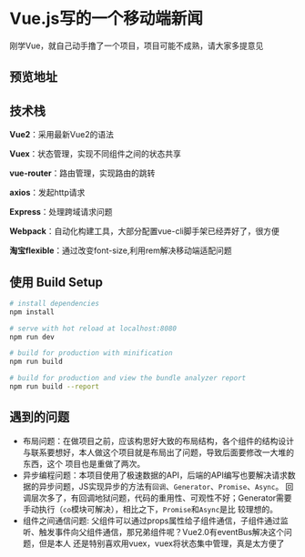 # Vue.js写的一个移动端新闻
刚学Vue，就自己动手撸了一个项目，项目可能不成熟，请大家多提意见

## 预览地址


## 技术栈
**Vue2**：采用最新Vue2的语法

**Vuex**：状态管理，实现不同组件之间的状态共享

**vue-router**：路由管理，实现路由的跳转

**axios**：发起http请求

**Express**：处理跨域请求问题

**Webpack**：自动化构建工具，大部分配置vue-cli脚手架已经弄好了，很方便

**淘宝flexible**：通过改变font-size,利用rem解决移动端适配问题

## 使用 Build Setup

``` bash
# install dependencies
npm install

# serve with hot reload at localhost:8080
npm run dev

# build for production with minification
npm run build

# build for production and view the bundle analyzer report
npm run build --report
```
## 遇到的问题
* 布局问题：在做项目之前，应该构思好大致的布局结构，各个组件的结构设计与联系要想好，本人做这个项目就是布局出了问题，导致后面要修改一大堆的东西，这个   项目也是重做了两次。
* 异步编程问题：本项目使用了极速数据的API，后端的API编写也要解决请求数据的异步问题，JS实现异步的方法有`回调`、`Generator`、`Promise`、`Async`。
  回调层次多了，有回调地狱问题，代码的重用性、可观性不好；Generator需要手动执行（`co`模块可解决），相比之下，`Promise`和`Async`是比                 较理想的。
* 组件之间通信问题: 父组件可以通过props属性给子组件通信，子组件通过监听、触发事件向父组件通信，那兄弟组件呢？Vue2.0有eventBus解决这个问题，但是本人   还是特别喜欢用vuex，vuex将状态集中管理，真是太方便了



